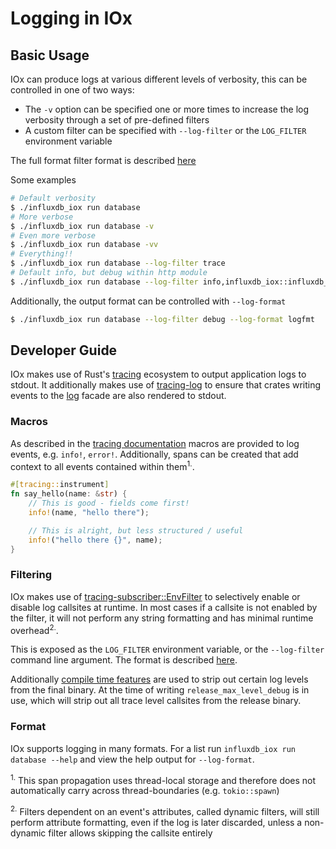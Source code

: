 # Logging in IOx

## Basic Usage

IOx can produce logs at various different levels of verbosity, this can be controlled in one of two ways:

* The `-v` option can be specified one or more times to increase the log verbosity through a set of pre-defined filters
* A custom filter can be specified with `--log-filter` or the `LOG_FILTER` environment variable

The full format filter format is
described [here](https://tracing.rs/tracing_subscriber/filter/struct.envfilter#directives)

Some examples

```bash
# Default verbosity
$ ./influxdb_iox run database
# More verbose
$ ./influxdb_iox run database -v
# Even more verbose
$ ./influxdb_iox run database -vv
# Everything!!
$ ./influxdb_iox run database --log-filter trace
# Default info, but debug within http module
$ ./influxdb_iox run database --log-filter info,influxdb_iox::influxdb_ioxd::http=debug
```

Additionally, the output format can be controlled with `--log-format`

```bash
$ ./influxdb_iox run database --log-filter debug --log-format logfmt
```

## Developer Guide

IOx makes use of Rust's [tracing](https://docs.rs/tracing) ecosystem to output application logs to stdout. It
additionally makes use of [tracing-log](https://docs.rs/tracing-log) to ensure that crates writing events to
the [log](https://docs.rs/log/) facade are also rendered to stdout.

### Macros

As described in the [tracing documentation](https://docs.rs/tracing/0.1.28/tracing/#using-the-macros) macros are
provided to log events, e.g. `info!`, `error!`. Additionally, spans can be created that add context to all events
contained within them<sup>1.</sup>.

```rust
#[tracing::instrument]
fn say_hello(name: &str) {
    // This is good - fields come first!
    info!(name, "hello there");

    // This is alright, but less structured / useful
    info!("hello there {}", name);
}
```

### Filtering

IOx makes use of [tracing-subscriber::EnvFilter](https://tracing.rs/tracing_subscriber/filter/struct.envfilter) to
selectively enable or disable log callsites at runtime. In most cases if a callsite is not enabled by the filter, it
will not perform any string formatting and has minimal runtime overhead<sup>2.</sup>.

This is exposed as the `LOG_FILTER` environment variable, or the `--log-filter` command line argument. The format is
described [here](https://tracing.rs/tracing_subscriber/filter/struct.envfilter#directives).

Additionally [compile time features](https://tracing.rs/tracing/level_filters/index.html#compile-time-filters) are used
to strip out certain log levels from the final binary. At the time of writing `release_max_level_debug` is in use, which
will strip out all trace level callsites from the release binary.

### Format

IOx supports logging in many formats. For a list run `influxdb_iox run database --help` and view the help output
for `--log-format`.

<sup>1.</sup> This span propagation uses thread-local storage and therefore does not automatically carry across
thread-boundaries (e.g. `tokio::spawn`)

<sup>2.</sup> Filters dependent on an event's attributes, called dynamic filters, will still perform attribute
formatting, even if the log is later discarded, unless a non-dynamic filter allows skipping the callsite entirely
